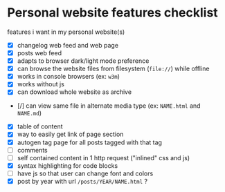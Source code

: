 # Personal website features checklist

features i want in my personal website(s)

- [X] changelog web feed and web page
- [X] posts web feed
- [X] adapts to browser dark/light mode preference
- [X] can browse the website files from filesystem (`file://`) while offline
- [X] works in console browsers (ex: `w3m`)
- [X] works without js
- [X] can download whole website as archive
- [/] can view same file in alternate media type (ex: `NAME.html` and `NAME.md`)
- [X] table of content
- [X] way to easily get link of page section
- [X] autogen tag page for all posts tagged with that tag
- [ ] comments
- [ ] self contained content in 1 http request ("inlined" css and js)
- [X] syntax highlighting for code blocks
- [ ] have js so that user can change font and colors
- [X] post by year with url `/posts/YEAR/NAME.html` ?
